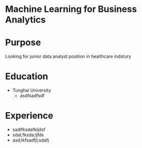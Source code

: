 # Machine Learning for Business Analytics

# Purpose

Looking for junior data analyst position in healthcare indstury

# Education

- Tunghai University
  - asdfsadfsdf

# Experience

- sadlfksdafkljdsf
- sdal;fksda;ljfds
- asd;lkfsadfjl;sdafj

